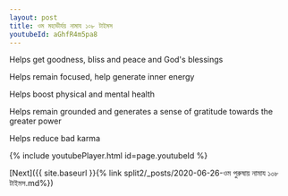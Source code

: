 ```yaml
---
layout: post
title: ওম মহাভীর্যয় নামায ১০৮ টাইমস
youtubeId: aGhfR4m5pa8
---
```

 
 
Helps get goodness, bliss and peace and God's blessings
 
Helps remain focused, help generate inner energy 
 
Helps boost physical and mental health 
 
Helps remain grounded and generates a sense of gratitude towards the greater power 
 
Helps reduce bad karma
 
 
 
 


{% include youtubePlayer.html id=page.youtubeId %}
 
[Next]({{ site.baseurl }}{% link  split2/_posts/2020-06-26-ওম পুরুষায় নামায ১০৮ টাইমস.md%})
 
